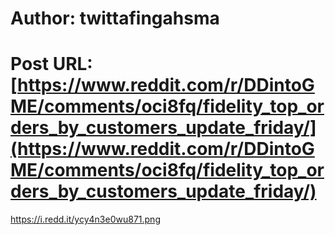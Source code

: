 # Author: twittafingahsma
# Post URL: [https://www.reddit.com/r/DDintoGME/comments/oci8fq/fidelity_top_orders_by_customers_update_friday/](https://www.reddit.com/r/DDintoGME/comments/oci8fq/fidelity_top_orders_by_customers_update_friday/)


https://i.redd.it/ycy4n3e0wu871.png